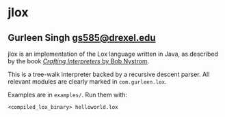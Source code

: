 # jlox
## Gurleen Singh <gs585@drexel.edu>

jlox is an implementation of the Lox language written in Java,
as described by the book [_Crafting Interpreters_ by Bob Nystrom](https://craftinginterpreters.com/).

This is a tree-walk interpreter backed by a recursive descent parser.
All relevant modules are clearly marked in `com.gurleen.lox`.

Examples are in `examples/`. Run them with:
```
<compiled_lox_binary> helloworld.lox
```